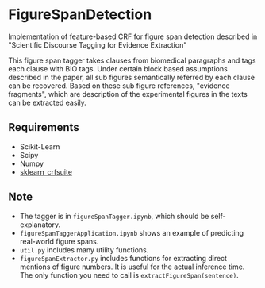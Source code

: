 # FigureSpanDetection
Implementation of feature-based CRF for figure span detection described in "Scientific Discourse Tagging for Evidence Extraction"

This figure span tagger takes clauses from biomedical paragraphs and tags each clause with BIO tags. Under certain block based assumptions described in the paper, all sub figures semantically referred by each clause can be recovered. Based on these sub figure references, "evidence fragments", which are description of the experimental figures in the texts can be extracted easily.

## Requirements
* Scikit-Learn
* Scipy
* Numpy
* [sklearn_crfsuite](https://sklearn-crfsuite.readthedocs.io/en/latest/)

## Note
* The tagger is in `figureSpanTagger.ipynb`, which should be self-explanatory.
* `figureSpanTaggerApplication.ipynb` shows an example of predicting real-world figure spans.
* `util.py` includes many utility functions.
* `figureSpanExtractor.py` includes functions for extracting direct mentions of figure numbers. It is useful for the actual inference time. The only function you need to call is `extractFigureSpan(sentence)`.
